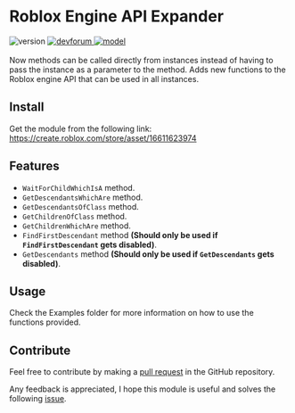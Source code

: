 # Roblox Engine API Expander
![version](https://img.shields.io/badge/version-1.0.0-yellow)
<a href="https://devforum.roblox.com/t/roblox-engine-api-expander-v2/2863874">![devforum](https://img.shields.io/badge/docs-devforum-blue)
<a href="https://create.roblox.com/store/asset/16611623974">![model](https://img.shields.io/badge/model-marketplace-green)</a>
<br>
<br>
Now methods can be called directly from instances instead of having to pass the instance as a parameter to the method. Adds new functions to the Roblox engine API that can be used in all instances.

## Install
Get the module from the following link: https://create.roblox.com/store/asset/16611623974

## Features
- `WaitForChildWhichIsA` method.
- `GetDescendantsWhichAre` method.
- `GetDescendantsOfClass` method.
- `GetChildrenOfClass` method.
- `GetChildrenWhichAre` method.
- `FindFirstDescendant` method **(Should only be used if `FindFirstDescendant` gets disabled)**.
- `GetDescendants` method **(Should only be used if `GetDescendants` gets disabled)**.

## Usage
Check the Examples folder for more information on how to use the functions provided.

## Contribute
Feel free to contribute by making a [pull request](https://github.com/010DevX101/Roblox-Engine-API-Expander/pulls) in the GitHub repository.

Any feedback is appreciated, I hope this module is useful and solves the following [issue](https://devforum.roblox.com/t/proposal-to-add-new-complementing-methods-to-instancegetchildren-and-instancegetdescendants/2817747/).
